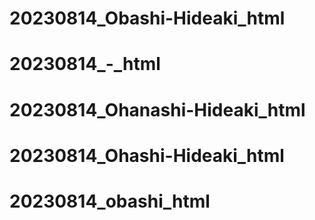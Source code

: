 # 20230814_Obashi-Hideaki_html
# 20230814_-_html
# 20230814_Ohanashi-Hideaki_html
# 20230814_Ohashi-Hideaki_html
# 20230814_obashi_html
